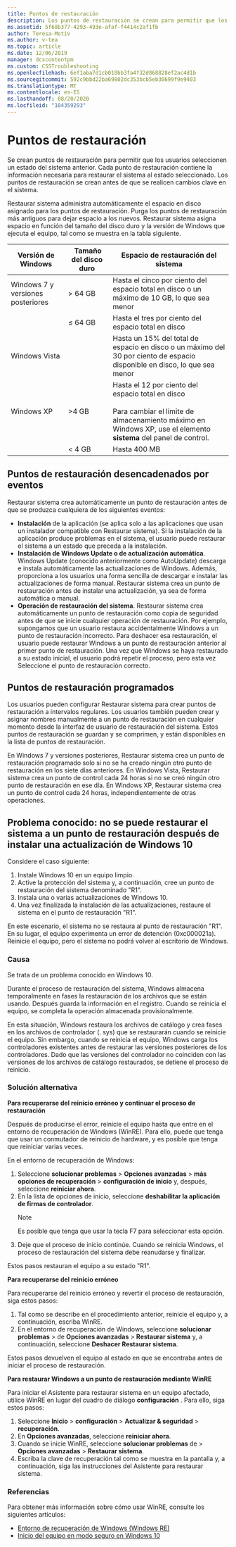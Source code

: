 ```yaml
---
title: Puntos de restauración
description: Los puntos de restauración se crean para permitir que los usuarios elijan los Estados anteriores del sistema. Cada punto de restauración contiene la información necesaria para restaurar el sistema al Estado elegido. Los puntos de restauración se crean antes de que se realicen cambios clave en el sistema.
ms.assetid: 5f68b377-4293-493e-afaf-f4414c2af1fb
author: Teresa-Motiv
ms.author: v-tea
ms.topic: article
ms.date: 12/06/2019
manager: dcscontentpm
ms.custom: CSSTroubleshooting
ms.openlocfilehash: 6ef1aba7d1cb018bb3fa4f32d868828ef2ac4d1b
ms.sourcegitcommit: 592c9bbd22ba69802dc353bcb5eb30699f9e9403
ms.translationtype: MT
ms.contentlocale: es-ES
ms.lasthandoff: 08/20/2020
ms.locfileid: "104359293"
---
```

# <a name="restore-points"></a>Puntos de restauración

Se crean puntos de restauración para permitir que los usuarios seleccionen un estado del sistema anterior. Cada punto de restauración contiene la información necesaria para restaurar el sistema al estado seleccionado. Los puntos de restauración se crean antes de que se realicen cambios clave en el sistema.

Restaurar sistema administra automáticamente el espacio en disco asignado para los puntos de restauración. Purga los puntos de restauración más antiguos para dejar espacio a los nuevos. Restaurar sistema asigna espacio en función del tamaño del disco duro y la versión de Windows que ejecuta el equipo, tal como se muestra en la tabla siguiente.

|Versión de Windows |&nbsp;Tamaño del disco duro |Espacio de restauración del sistema |
| --- | --- | --- |
|Windows 7 y versiones posteriores | > 64 GB |Hasta el cinco por ciento del espacio total en disco o un máximo de 10 GB, lo que sea menor |
|  | &le; 64 GB |Hasta el tres por ciento del espacio total en disco |
|Windows Vista |  |Hasta un 15% del total de espacio en disco o un máximo del 30 por ciento de espacio disponible en disco, lo que sea menor |
|Windows XP | >4 GB |Hasta el 12 por ciento del espacio total en disco<br /><br />Para cambiar el límite de almacenamiento máximo en Windows XP, use el elemento **sistema** del panel de control. |
|  | \< 4 GB |Hasta 400 MB |

## <a name="event-triggered-restore-points"></a>Puntos de restauración desencadenados por eventos

Restaurar sistema crea automáticamente un punto de restauración antes de que se produzca cualquiera de los siguientes eventos:

- **Instalación** de la aplicación (se aplica solo a las aplicaciones que usan un instalador compatible con Restaurar sistema). Si la instalación de la aplicación produce problemas en el sistema, el usuario puede restaurar el sistema a un estado que preceda a la instalación.
- **Instalación de Windows Update o de actualización automática**. Windows Update (conocido anteriormente como AutoUpdate) descarga e instala automáticamente las actualizaciones de Windows. Además, proporciona a los usuarios una forma sencilla de descargar e instalar las actualizaciones de forma manual. Restaurar sistema crea un punto de restauración antes de instalar una actualización, ya sea de forma automática o manual.
- **Operación de restauración del sistema**. Restaurar sistema crea automáticamente un punto de restauración como copia de seguridad antes de que se inicie cualquier operación de restauración. Por ejemplo, supongamos que un usuario restaura accidentalmente Windows a un punto de restauración incorrecto. Para deshacer esa restauración, el usuario puede restaurar Windows a un punto de restauración anterior al primer punto de restauración. Una vez que Windows se haya restaurado a su estado inicial, el usuario podrá repetir el proceso, pero esta vez Seleccione el punto de restauración correcto.

## <a name="scheduled-restore-points"></a>Puntos de restauración programados

Los usuarios pueden configurar Restaurar sistema para crear puntos de restauración a intervalos regulares. Los usuarios también pueden crear y asignar nombres manualmente a un punto de restauración en cualquier momento desde la interfaz de usuario de restauración del sistema. Estos puntos de restauración se guardan y se comprimen, y están disponibles en la lista de puntos de restauración.

En Windows 7 y versiones posteriores, Restaurar sistema crea un punto de restauración programado solo si no se ha creado ningún otro punto de restauración en los siete días anteriores. En Windows Vista, Restaurar sistema crea un punto de control cada 24 horas si no se creó ningún otro punto de restauración en ese día. En Windows XP, Restaurar sistema crea un punto de control cada 24 horas, independientemente de otras operaciones.

## <a name="known-issue-you-cannot-restore-the-system-to-a-restore-point-after-you-install-a-windows-10-update"></a>Problema conocido: no se puede restaurar el sistema a un punto de restauración después de instalar una actualización de Windows 10

Considere el caso siguiente:

1. Instale Windows 10 en un equipo limpio.
1. Active la protección del sistema y, a continuación, cree un punto de restauración del sistema denominado "R1".
1. Instala una o varias actualizaciones de Windows 10.
1. Una vez finalizada la instalación de las actualizaciones, restaure el sistema en el punto de restauración "R1".

En este escenario, el sistema no se restaura al punto de restauración "R1". En su lugar, el equipo experimenta un error de detención (0xc000021a). Reinicie el equipo, pero el sistema no podrá volver al escritorio de Windows.

### <a name="cause"></a>Causa

Se trata de un problema conocido en Windows 10.

Durante el proceso de restauración del sistema, Windows almacena temporalmente en fases la restauración de los archivos que se están usando. Después guarda la información en el registro. Cuando se reinicia el equipo, se completa la operación almacenada provisionalmente.

En esta situación, Windows restaura los archivos de catálogo y crea fases en los archivos de controlador (. sys) que se restaurarán cuando se reinicie el equipo. Sin embargo, cuando se reinicia el equipo, Windows carga los controladores existentes antes de restaurar las versiones posteriores de los controladores. Dado que las versiones del controlador no coinciden con las versiones de los archivos de catálogo restaurados, se detiene el proceso de reinicio.

### <a name="workaround"></a>Solución alternativa

**Para recuperarse del reinicio erróneo y continuar el proceso de restauración**

Después de producirse el error, reinicie el equipo hasta que entre en el entorno de recuperación de Windows (WinRE). Para ello, puede que tenga que usar un conmutador de reinicio de hardware, y es posible que tenga que reiniciar varias veces.

En el entorno de recuperación de Windows:

1. Seleccione **solucionar problemas**  >  **Opciones avanzadas**  >  **más opciones de recuperación**  >  **configuración de inicio** y, después, seleccione **reiniciar ahora**.
1. En la lista de opciones de inicio, seleccione **deshabilitar la aplicación de firmas de controlador**.
   > [!NOTE]  
   > Es posible que tenga que usar la tecla F7 para seleccionar esta opción.
1. Deje que el proceso de inicio continúe. Cuando se reinicia Windows, el proceso de restauración del sistema debe reanudarse y finalizar.

Estos pasos restauran el equipo a su estado "R1".

**Para recuperarse del reinicio erróneo**

Para recuperarse del reinicio erróneo y revertir el proceso de restauración, siga estos pasos:

1. Tal como se describe en el procedimiento anterior, reinicie el equipo y, a continuación, escriba WinRE.  
1. En el entorno de recuperación de Windows, seleccione **solucionar problemas**  >  de **Opciones avanzadas**  >  **Restaurar sistema** y, a continuación, seleccione **Deshacer Restaurar sistema**.

Estos pasos devuelven el equipo al estado en que se encontraba antes de iniciar el proceso de restauración.

**Para restaurar Windows a un punto de restauración mediante WinRE**

Para iniciar el Asistente para restaurar sistema en un equipo afectado, utilice WinRE en lugar del cuadro de diálogo **configuración** . Para ello, siga estos pasos:

1. Seleccione **Inicio**  >  **configuración**  >  **Actualizar & seguridad**  >  **recuperación**.
1. En **Opciones avanzadas**, seleccione **reiniciar ahora**.
1. Cuando se inicie WinRE, seleccione **solucionar problemas** de  >  **Opciones avanzadas**  >  **Restaurar sistema**.
1. Escriba la clave de recuperación tal como se muestra en la pantalla y, a continuación, siga las instrucciones del Asistente para restaurar sistema.

### <a name="references"></a>Referencias

Para obtener más información sobre cómo usar WinRE, consulte los siguientes artículos:

- [Entorno de recuperación de Windows (Windows RE)](/windows-hardware/manufacture/desktop/windows-recovery-environment--windows-re--technical-reference)
- [Inicio del equipo en modo seguro en Windows 10](https://support.microsoft.com/help/12376) 